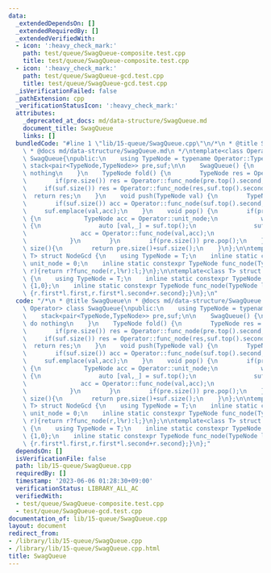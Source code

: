 ```yaml
---
data:
  _extendedDependsOn: []
  _extendedRequiredBy: []
  _extendedVerifiedWith:
  - icon: ':heavy_check_mark:'
    path: test/queue/SwagQueue-composite.test.cpp
    title: test/queue/SwagQueue-composite.test.cpp
  - icon: ':heavy_check_mark:'
    path: test/queue/SwagQueue-gcd.test.cpp
    title: test/queue/SwagQueue-gcd.test.cpp
  _isVerificationFailed: false
  _pathExtension: cpp
  _verificationStatusIcon: ':heavy_check_mark:'
  attributes:
    _deprecated_at_docs: md/data-structure/SwagQueue.md
    document_title: SwagQueue
    links: []
  bundledCode: "#line 1 \"lib/15-queue/SwagQueue.cpp\"\n/*\n * @title SwagQueue\n\
    \ * @docs md/data-structure/SwagQueue.md\n */\ntemplate<class Operator> class\
    \ SwagQueue{\npublic:\n    using TypeNode = typename Operator::TypeNode;\n   \
    \ stack<pair<TypeNode,TypeNode>> pre,suf;\n\n    SwagQueue() {\n        // do\
    \ nothing\n    }\n    TypeNode fold() {\n        TypeNode res = Operator::unit_node;\n\
    \        if(pre.size()) res = Operator::func_node(pre.top().second,res);\n   \
    \     if(suf.size()) res = Operator::func_node(res,suf.top().second);\n      \
    \  return res;\n    }\n    void push(TypeNode val) {\n        TypeNode acc = val;\n\
    \        if(suf.size()) acc = Operator::func_node(suf.top().second,val);\n   \
    \     suf.emplace(val,acc);\n    }\n    void pop() {\n        if(pre.empty())\
    \ {\n            TypeNode acc = Operator::unit_node;\n            while(suf.size())\
    \ {\n                auto [val,_] = suf.top();\n                suf.pop();\n \
    \               acc = Operator::func_node(val,acc);\n                pre.emplace(val,acc);\n\
    \            }\n        }\n        if(pre.size()) pre.pop();\n    }\n    size_t\
    \ size(){\n        return pre.size()+suf.size();\n    }\n};\n\ntemplate<class\
    \ T> struct NodeGcd {\n    using TypeNode = T;\n    inline static constexpr TypeNode\
    \ unit_node = 0;\n    inline static constexpr TypeNode func_node(TypeNode l,TypeNode\
    \ r){return r?func_node(r,l%r):l;}\n};\n\ntemplate<class T> struct NodeComposite\
    \ {\n    using TypeNode = T;\n    inline static constexpr TypeNode unit_node =\
    \ {1,0};\n    inline static constexpr TypeNode func_node(TypeNode l,TypeNode r){return\
    \ {r.first*l.first,r.first*l.second+r.second};}\n};\n"
  code: "/*\n * @title SwagQueue\n * @docs md/data-structure/SwagQueue.md\n */\ntemplate<class\
    \ Operator> class SwagQueue{\npublic:\n    using TypeNode = typename Operator::TypeNode;\n\
    \    stack<pair<TypeNode,TypeNode>> pre,suf;\n\n    SwagQueue() {\n        //\
    \ do nothing\n    }\n    TypeNode fold() {\n        TypeNode res = Operator::unit_node;\n\
    \        if(pre.size()) res = Operator::func_node(pre.top().second,res);\n   \
    \     if(suf.size()) res = Operator::func_node(res,suf.top().second);\n      \
    \  return res;\n    }\n    void push(TypeNode val) {\n        TypeNode acc = val;\n\
    \        if(suf.size()) acc = Operator::func_node(suf.top().second,val);\n   \
    \     suf.emplace(val,acc);\n    }\n    void pop() {\n        if(pre.empty())\
    \ {\n            TypeNode acc = Operator::unit_node;\n            while(suf.size())\
    \ {\n                auto [val,_] = suf.top();\n                suf.pop();\n \
    \               acc = Operator::func_node(val,acc);\n                pre.emplace(val,acc);\n\
    \            }\n        }\n        if(pre.size()) pre.pop();\n    }\n    size_t\
    \ size(){\n        return pre.size()+suf.size();\n    }\n};\n\ntemplate<class\
    \ T> struct NodeGcd {\n    using TypeNode = T;\n    inline static constexpr TypeNode\
    \ unit_node = 0;\n    inline static constexpr TypeNode func_node(TypeNode l,TypeNode\
    \ r){return r?func_node(r,l%r):l;}\n};\n\ntemplate<class T> struct NodeComposite\
    \ {\n    using TypeNode = T;\n    inline static constexpr TypeNode unit_node =\
    \ {1,0};\n    inline static constexpr TypeNode func_node(TypeNode l,TypeNode r){return\
    \ {r.first*l.first,r.first*l.second+r.second};}\n};"
  dependsOn: []
  isVerificationFile: false
  path: lib/15-queue/SwagQueue.cpp
  requiredBy: []
  timestamp: '2023-06-06 01:28:30+09:00'
  verificationStatus: LIBRARY_ALL_AC
  verifiedWith:
  - test/queue/SwagQueue-composite.test.cpp
  - test/queue/SwagQueue-gcd.test.cpp
documentation_of: lib/15-queue/SwagQueue.cpp
layout: document
redirect_from:
- /library/lib/15-queue/SwagQueue.cpp
- /library/lib/15-queue/SwagQueue.cpp.html
title: SwagQueue
---
```

